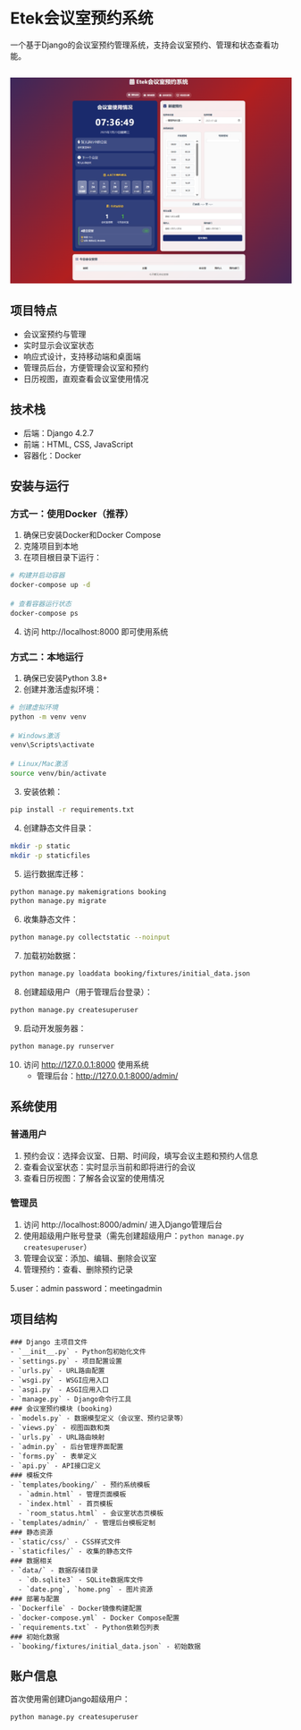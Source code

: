 # Etek会议室预约系统

一个基于Django的会议室预约管理系统，支持会议室预约、管理和状态查看功能。
##
![image](https://github.com/haixiZ11/meeting/blob/main/data/%E9%A6%96%E9%A1%B5.png)
## 项目特点

- 会议室预约与管理
- 实时显示会议室状态
- 响应式设计，支持移动端和桌面端
- 管理员后台，方便管理会议室和预约
- 日历视图，直观查看会议室使用情况

## 技术栈

- 后端：Django 4.2.7
- 前端：HTML, CSS, JavaScript
- 容器化：Docker

## 安装与运行

### 方式一：使用Docker（推荐）

1. 确保已安装Docker和Docker Compose
2. 克隆项目到本地
3. 在项目根目录下运行：

```bash
# 构建并启动容器
docker-compose up -d

# 查看容器运行状态
docker-compose ps
```

4. 访问 http://localhost:8000 即可使用系统

### 方式二：本地运行

1. 确保已安装Python 3.8+
2. 创建并激活虚拟环境：

```bash
# 创建虚拟环境
python -m venv venv

# Windows激活
venv\Scripts\activate

# Linux/Mac激活
source venv/bin/activate
```

3. 安装依赖：

```bash
pip install -r requirements.txt
```

4. 创建静态文件目录：

```bash
mkdir -p static
mkdir -p staticfiles
```

5. 运行数据库迁移：

```bash
python manage.py makemigrations booking
python manage.py migrate
```

6. 收集静态文件：

```bash
python manage.py collectstatic --noinput
```

7. 加载初始数据：

```bash
python manage.py loaddata booking/fixtures/initial_data.json
```

8. 创建超级用户（用于管理后台登录）：

```bash
python manage.py createsuperuser
```

9. 启动开发服务器：

```bash
python manage.py runserver
```

10. 访问 http://127.0.0.1:8000 使用系统
    - 管理后台：http://127.0.0.1:8000/admin/

## 系统使用

### 普通用户

1. 预约会议：选择会议室、日期、时间段，填写会议主题和预约人信息
2. 查看会议室状态：实时显示当前和即将进行的会议
3. 查看日历视图：了解各会议室的使用情况

### 管理员

1. 访问 http://localhost:8000/admin/ 进入Django管理后台
2. 使用超级用户账号登录（需先创建超级用户：`python manage.py createsuperuser`）
3. 管理会议室：添加、编辑、删除会议室
4. 管理预约：查看、删除预约记录
   
5.user：admin   password：meetingadmin

## 项目结构

```
### Django 主项目文件
- `__init__.py` - Python包初始化文件
- `settings.py` - 项目配置设置
- `urls.py` - URL路由配置
- `wsgi.py` - WSGI应用入口
- `asgi.py` - ASGI应用入口
- `manage.py` - Django命令行工具
### 会议室预约模块 (booking)
- `models.py` - 数据模型定义（会议室、预约记录等）
- `views.py` - 视图函数和类
- `urls.py` - URL路由映射
- `admin.py` - 后台管理界面配置
- `forms.py` - 表单定义
- `api.py` - API接口定义
### 模板文件
- `templates/booking/` - 预约系统模板
  - `admin.html` - 管理页面模板
  - `index.html` - 首页模板
  - `room_status.html` - 会议室状态页模板
- `templates/admin/` - 管理后台模板定制
### 静态资源
- `static/css/` - CSS样式文件
- `staticfiles/` - 收集的静态文件
### 数据相关
- `data/` - 数据存储目录
  - `db.sqlite3` - SQLite数据库文件
  - `date.png`, `home.png` - 图片资源
### 部署与配置
- `Dockerfile` - Docker镜像构建配置
- `docker-compose.yml` - Docker Compose配置
- `requirements.txt` - Python依赖包列表
### 初始化数据
- `booking/fixtures/initial_data.json` - 初始数据
```

## 账户信息

首次使用需创建Django超级用户：

```bash
python manage.py createsuperuser
```



